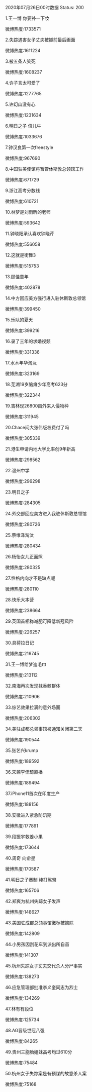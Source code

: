 2020年07月26日00时数据
Status: 200

1.王一博 你要补一下妆

微博热度:1733571

2.失踪遇害女子丈夫被抓前最后画面

微博热度:1611224

3.被五条人笑死

微博热度:1608237

4.许子言太可爱了

微博热度:1277765

5.许幻山没有心

微博热度:1231634

6.明日之子 倍儿牛

微博热度:1033676

7.钟汉良第一次freestyle

微博热度:967690

8.中国驻美使馆将暂管休斯敦总领馆工作

微博热度:671729

9.浙江高考分数线

微博热度:610721

10.林梦是刘雨昕的老师

微博热度:593642

11.钟晓阳承认喜欢钟晓芹

微博热度:556058

12.这就是街舞3

微博热度:515753

13.顾佳童年

微博热度:402878

14.中方回应美方强行进入驻休斯敦总领馆

微博热度:399450

15.乐队的夏天

微博热度:399216

16.录了三年的求婚视频

微博热度:331336

17.水木年华淘汰

微博热度:323169

18.芜湖19岁脑瘫少年高考623分

微博热度:322344

19.吉林现26800亩外来入侵物种

微博热度:311945

20.Chace问大张伟版权费付了吗

微博热度:305339

21.港生申请内地大学比率创9年新高

微博热度:298562

22.温州中学

微博热度:296298

23.明日之子

微博热度:284305

24.外交部回应美方进入我驻休斯敦总领馆

微博热度:280726

25.蔡维泽淘汰

微博热度:280434

26.杨怡女儿正面照

微博热度:280325

27.性格内向才不是缺点呢

微博热度:280110

28.快乐大本营

微博热度:238664

29.英国首相称减肥可降低新冠风险

微博热度:226257

30.具荷拉日记

微博热度:216745

31.王一博给梦迪毛巾

微博热度:213112

32.南海再次发现抹香鲸群体

微博热度:210906

33.综艺效果拉满的意外场面

微博热度:206302

34.美驻成都总领事馆被通知关闭第二天

微博热度:190544

35.张艺兴krump

微博热度:189592

36.宋茜李佳琦直播

微博热度:189494

37.iPhone11首次在印度生产

微博热度:188156

38.安徽进入紧急防汛期

微博热度:177891

39.段振宇救姜小果

微博热度:173644

40.周奇 向俞星

微博热度:170587

41.明日之子赛制 棒打鸳鸯

微博热度:165706

42.郑爽为杭州失踪女子发声

微博热度:148627

43.美国驻成都总领事馆徽标被摘除

微博热度:142809

44.小男孩因刮花车到派出所自首

微博热度:141307

45.杭州失踪女子丈夫交代杀人分尸事实

微博热度:138273

46.应急管理部批准李义奎同志为烈士

微博热度:134269

47.林有有段位

微博热度:125734

48.AG晋级世冠八强

微博热度:84265

49.贵州三胞胎姐妹高考均过610分

微博热度:75484

50.杭州女子失踪案是有预谋的故意杀人案

微博热度:75168

